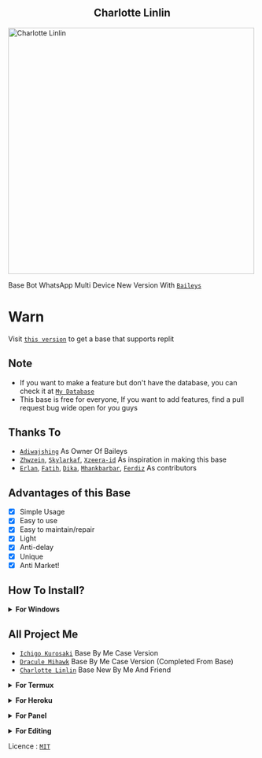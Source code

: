 ## <b><center>Charlotte Linlin</center></b>
 
<img src="https://telegra.ph/file/71c196cc44dbe175c72c0.jpg" alt="Charlotte Linlin" width="500"/>

Base Bot WhatsApp Multi Device New Version With [`Baileys`](https://github.com/adiwajshing/baileys)

# Warn
Visit [`this version`](https://github.com/NzrlAfndi/Charlotte-Linlin/tree/replit-version) to get a base that supports replit

## Note
* If you want to make a feature but don't have the database, you can check it at [`My Database`](https://github.com/NzrlAfndi/Databasee)
* This base is free for everyone, If you want to add features, find a pull request bug wide open for you guys

## Thanks To
* [`Adiwajshing`](https://github.com/Adiwajshing) As Owner Of Baileys
* [`Zhwzein`](https://github.com/zhwzein), [`Skylarkaf`](https://github.com/skylarkaf), [`Xzeera-id`](https://github.com/xzeera-id) As inspiration in making this base
* [`Erlan`](https://github.com/Erlanrahmat), [`Fatih`](https://github.com/fatiharridho), [`Dika`](https://github.com/Dikaarndt), [`Mhankbarbar`](https://github.com/Mhankbarbar), [`Ferdiz`](https://github.com/Ferdiz-Afk) As contributors

## Advantages of this Base
-   [x] Simple Usage
-   [x] Easy to use
-   [x] Easy to maintain/repair
-   [x] Light
-   [x] Anti-delay
-   [x] Unique
-   [x] Anti Market!

## How To Install?
<b><details><summary>For Windows</summary></b>
* Download & Install [`Git`](https://git-scm.com/downloads)
* Download & Install [`NodeJS`](https://nodejs.org/en/download)
* Download & Install [`FFmpeg`](https://ffmpeg.org/download.html)

```
Don't forget to add FFmpeg to the PATH environment variable
```

```
> git clone https://github.com/NzrlAfndi/Charlotte-Linlin
> cd Charlotte-Linlin
> npm install
```
</details>

## All Project Me
* [`Ichigo Kurosaki`](https://github.com/NzrlAfndi/Ichigo-Kurosaki) Base By Me Case Version
* [`Dracule Mihawk`](https://github.com/NzrlAfndi/Dracule-Mihawk) Base By Me Case Version (Completed From Base)
* [`Charlotte Linlin`](https://github.com/NzrlAfndi/Charlotte-Linlin) Base New By Me And Friend


<b><details><summary>For Termux</summary></b>
* Highly Recommended To use [`termux from Fdroid!`](https://f-droid.org/en/packages/com.termux/)

``` bash
apt update && apt upgrade
pkg install nodejs
pkg install bash
bash install.sh
npm start
```
</details>

<b><details><summary>For Heroku</summary></b>
[![Deploy](https://www.herokucdn.com/deploy/button.png)](https://heroku.com/deploy)
* Don't Forget To Add Buildpack
```
heroku/nodejs
https://github.com/jonathanong/heroku-buildpack-ffmpeg-latest
https://github.com/clhuang/heroku-buildpack-webp-binaries.git
```
</details>

<b><details><summary>For Panel</summary></b>
* Make sure that the panel you are using supports webpmux
</details>

<b><details><summary>For Editing</summary></b>
* Change everything as needed in [`settings.js`](https://github.com/NzrlAfndi/Charlotte-Linlin/blob/master/settings.js)
* Add features in [`command`](https://github.com/NzrlAfndi/Charlotte-Linlin/blob/master/command)
* Session : MultiFileAuthState
* Support : Windows, Termux & Panel
</details>

Licence : [`MIT`](https://en.wikipedia.org/wiki/MIT_License)



